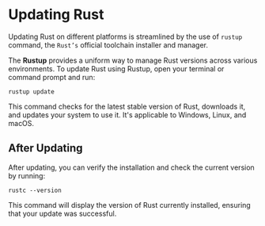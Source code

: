 # Updating Rust

Updating Rust on different platforms is streamlined by the use of `rustup` command, the `Rust’s` official toolchain installer and manager.

The **Rustup** provides a uniform way to manage Rust versions across various environments. To update Rust using Rustup, open your terminal or command prompt and run:

```
rustup update
```

This command checks for the latest stable version of Rust, downloads it, and updates your system to use it. It's applicable to Windows, Linux, and macOS.

## After Updating

After updating, you can verify the installation and check the current version by running:

```
rustc --version
```

This command will display the version of Rust currently installed, ensuring that your update was successful.
